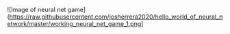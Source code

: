 
![Image of neural net game](https://raw.githubusercontent.com/josherrera2020/hello_world_of_neural_network/master/working_neural_net_game_1.png]

